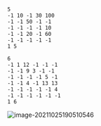 ```text
5
-1 10 -1 30 100
-1 -1 50 -1 -1
-1 -1 -1 -1 10
-1 -1 20 -1 60
-1 -1 -1 -1 -1
1 5

6
-1 1 12 -1 -1 -1
-1 -1 9 3 -1 -1
-1 -1 -1 -1 5 -1
-1 -1 4 -1 13 13
-1 -1 -1 -1 -1 4
-1 -1 -1 -1 -1 -1
1 6
```

![image-20211025190510546](https://markdown-1303167219.cos.ap-shanghai.myqcloud.com/image-20211025190510546.png)